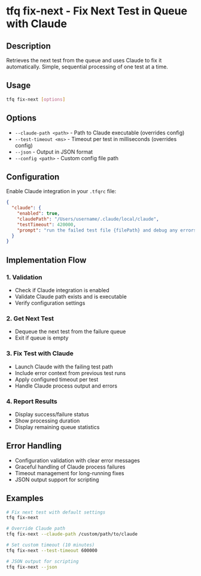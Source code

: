# tfq fix-next - Fix Next Test in Queue with Claude

## Description
Retrieves the next test from the queue and uses Claude to fix it automatically. Simple, sequential processing of one test at a time.

## Usage
```bash
tfq fix-next [options]
```

## Options
- `--claude-path <path>` - Path to Claude executable (overrides config)
- `--test-timeout <ms>` - Timeout per test in milliseconds (overrides config)
- `--json` - Output in JSON format
- `--config <path>` - Custom config file path

## Configuration
Enable Claude integration in your `.tfqrc` file:
```json
{
  "claude": {
    "enabled": true,
    "claudePath": "/Users/username/.claude/local/claude",
    "testTimeout": 420000,
    "prompt": "run the failed test file {filePath} and debug any errors you encounter one at a time"
  }
}
```

## Implementation Flow

### 1. Validation
- Check if Claude integration is enabled
- Validate Claude path exists and is executable
- Verify configuration settings

### 2. Get Next Test
- Dequeue the next test from the failure queue
- Exit if queue is empty

### 3. Fix Test with Claude
- Launch Claude with the failing test path
- Include error context from previous test runs
- Apply configured timeout per test
- Handle Claude process output and errors

### 4. Report Results
- Display success/failure status
- Show processing duration
- Display remaining queue statistics

## Error Handling
- Configuration validation with clear error messages
- Graceful handling of Claude process failures
- Timeout management for long-running fixes
- JSON output support for scripting

## Examples
```bash
# Fix next test with default settings
tfq fix-next

# Override Claude path
tfq fix-next --claude-path /custom/path/to/claude

# Set custom timeout (10 minutes)
tfq fix-next --test-timeout 600000

# JSON output for scripting
tfq fix-next --json
```